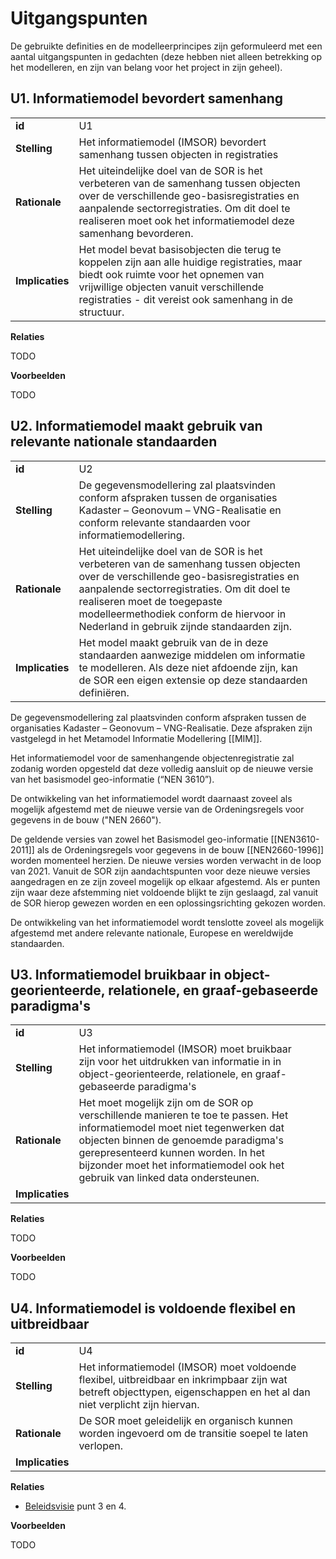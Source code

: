 # Uitgangspunten

De gebruikte definities en de modelleerprincipes zijn geformuleerd met een aantal uitgangspunten in gedachten (deze hebben niet alleen betrekking op het modelleren, en zijn van belang voor het project in zijn geheel).

## **U1**. Informatiemodel bevordert samenhang

| | | |
|-|-|-|
| **id** | U1 |
| **Stelling** | Het informatiemodel (IMSOR) bevordert samenhang tussen objecten in registraties |
| **Rationale** | Het uiteindelijke doel van de SOR is het verbeteren van de samenhang tussen objecten over de verschillende geo-basisregistraties en aanpalende sectorregistraties. Om dit doel te realiseren moet ook het informatiemodel deze samenhang bevorderen. |
| **Implicaties** | Het model bevat basisobjecten die terug te koppelen zijn aan alle huidige registraties, maar biedt ook ruimte voor het opnemen van vrijwillige objecten vanuit verschillende registraties - dit vereist ook samenhang in de structuur. |

**Relaties**

TODO

**Voorbeelden**

TODO

## **U2**. Informatiemodel maakt gebruik van relevante nationale standaarden


| | | |
|-|-|-|
| **id** | U2 |
| **Stelling** | De gegevensmodellering zal plaatsvinden conform afspraken tussen de organisaties Kadaster – Geonovum – VNG-Realisatie en conform relevante standaarden voor informatiemodellering. |
| **Rationale** | Het uiteindelijke doel van de SOR is het verbeteren van de samenhang tussen objecten over de verschillende geo-basisregistraties en aanpalende sectorregistraties. Om dit doel te realiseren moet de toegepaste modelleermethodiek conform de hiervoor in Nederland in gebruik zijnde standaarden zijn. |
| **Implicaties** | Het model maakt gebruik van de in deze standaarden aanwezige middelen om informatie te modelleren. Als deze niet afdoende zijn, kan de SOR een eigen extensie op deze standaarden definiëren. |

De gegevensmodellering zal plaatsvinden conform afspraken tussen de organisaties Kadaster – Geonovum – VNG-Realisatie. Deze afspraken zijn vastgelegd in het Metamodel Informatie Modellering [[MIM]]. 

Het informatiemodel voor de samenhangende objectenregistratie zal zodanig worden opgesteld dat deze volledig aansluit op de nieuwe versie van het basismodel geo-informatie (“NEN 3610”). 

De ontwikkeling van het informatiemodel wordt daarnaast zoveel als mogelijk afgestemd met de nieuwe versie van de Ordeningsregels voor gegevens in de bouw ("NEN 2660").

<aside class="note">De geldende versies van zowel het Basismodel geo-informatie [[NEN3610-2011]] als de Ordeningsregels voor gegevens in de bouw [[NEN2660-1996]] worden momenteel herzien. De nieuwe versies worden verwacht in de loop van 2021. Vanuit de SOR zijn aandachtspunten voor deze nieuwe versies aangedragen en ze zijn zoveel mogelijk op elkaar afgestemd. Als er punten zijn waar deze afstemming niet voldoende blijkt te zijn geslaagd, zal vanuit de SOR hierop gewezen worden en een oplossingsrichting gekozen worden.</aside>

De ontwikkeling van het informatiemodel wordt tenslotte zoveel als mogelijk afgestemd met andere relevante nationale, Europese en wereldwijde standaarden.

## **U3**. Informatiemodel bruikbaar in object-georienteerde, relationele, en graaf-gebaseerde paradigma's

| | | |
|-|-|-|
| **id** | U3 |
| **Stelling** | Het informatiemodel (IMSOR) moet bruikbaar zijn voor het uitdrukken van informatie in in object-georienteerde, relationele, en graaf-gebaseerde paradigma's |
| **Rationale** | Het moet mogelijk zijn om de SOR op verschillende manieren te toe te passen. Het informatiemodel moet niet tegenwerken dat objecten binnen de genoemde paradigma's gerepresenteerd kunnen worden. In het bijzonder moet het informatiemodel ook het gebruik van linked data ondersteunen. |
| **Implicaties** |  |

**Relaties**

TODO

**Voorbeelden**

TODO


## **U4**. Informatiemodel is voldoende flexibel en uitbreidbaar

| | | |
|-|-|-|
| **id** | U4 |
| **Stelling** | Het informatiemodel (IMSOR) moet voldoende flexibel, uitbreidbaar en inkrimpbaar zijn wat betreft objecttypen, eigenschappen en het al dan niet verplicht zijn hiervan.|
| **Rationale** | De SOR moet geleidelijk en organisch kunnen worden ingevoerd om de transitie soepel te laten verlopen. |
| **Implicaties** |  |

**Relaties**
- [Beleidsvisie](#vanuit-beleidsvisie-samenhangende-objectenregistratie) punt 3 en 4.

**Voorbeelden**

TODO

